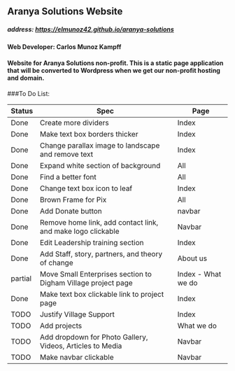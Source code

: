 ## Aranya Solutions Website

##### address: https://elmunoz42.github.io/aranya-solutions

#### Web Developer: Carlos Munoz Kampff

#### Website for Aranya Solutions non-profit. This is a static page application that will be converted to Wordpress when we get our non-profit hosting and domain.

###To Do List:

|Status|Spec|Page|                
|------|----|----|
|Done| Create more dividers | Index |
|Done| Make text box borders thicker | Index|
|Done| Change parallax image to landscape and remove text | Index |
|Done| Expand white section of background | All |
|Done| Find a better font | All|
|Done| Change text box icon to leaf | Index|
|Done| Brown Frame for Pix | All |
|Done| Add Donate button | navbar |
|Done| Remove home link, add contact link, and make logo clickable | Navbar |
|Done| Edit Leadership training section | Index|
|Done| Add Staff, story, partners, and theory of change | About us |
|partial| Move Small Enterprises section to Digham Village project page | Index - What we do|
|Done| Make text box clickable link to project page | Index |
|TODO| Justify Village Support | Index|
|TODO| Add projects | What we do |
|TODO| Add dropdown for Photo Gallery, Videos, Articles to Media | Navbar |
|TODO| Make navbar clickable | Navbar|
